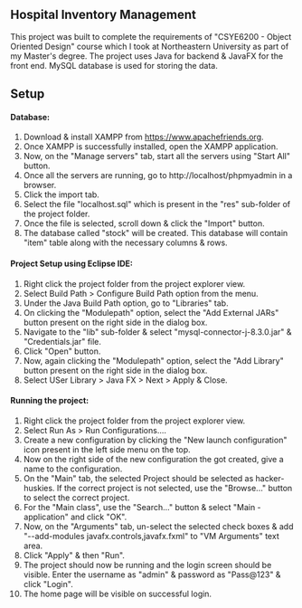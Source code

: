 ## Hospital Inventory Management

This project was built to complete the requirements of "CSYE6200 - Object Oriented Design" course which I took at Northeastern University as part of my Master's degree. The project uses Java for backend & JavaFX for the front end. MySQL database is used for storing the data.

## Setup
#### Database:

1. Download & install XAMPP from https://www.apachefriends.org.
2. Once XAMPP is successfully installed, open the XAMPP application. 
3. Now, on the "Manage servers" tab, start all the servers using "Start All" button.
4. Once all the servers are running, go to http://localhost/phpmyadmin in a browser.
5. Click the import tab.
6. Select the file "localhost.sql" which is present in the "res" sub-folder of the project folder.
7. Once the file is selected, scroll down & click the "Import" button.
8. The database called "stock" will be created. This database will contain "item" table along with the necessary columns & rows.

#### Project Setup using Eclipse IDE:

1. Right click the project folder from the project explorer view.
2. Select Build Path > Configure Build Path option from the menu.
3. Under the Java Build Path option, go to "Libraries" tab.
4. On clicking the "Modulepath" option, select the "Add External JARs" button present on the right side in the dialog box.
5. Navigate to the "lib" sub-folder & select "mysql-connector-j-8.3.0.jar" & "Credentials.jar" file.
6. Click "Open" button.
7. Now, again clicking the "Modulepath" option, select the "Add Library" button present on the right side in the dialog box.
8. Select USer Library > Java FX > Next > Apply & Close.

#### Running the project:

1. Right click the project folder from the project explorer view.
2. Select Run As > Run Configurations....
3. Create a new configuration by clicking the "New launch configuration" icon present in the left side menu on the top.
4. Now on the right side of the new configuration the got created, give a name to the configuration.
5. On the "Main" tab, the selected Project should be selected as hacker-huskies. If the correct project is not selected, use the "Browse..." 
   button to select the correct project.
6. For the "Main class", use the "Search..." button & select "Main - application" and click "OK".
7. Now, on the "Arguments" tab, un-select the selected check boxes & add "--add-modules javafx.controls,javafx.fxml" to "VM Arguments" text area.
8. Click "Apply" & then "Run".
9. The project should now be running and the login screen should be visible. Enter the username as "admin" & password as "Pass@123" & click "Login".
10. The home page will be visible on successful login.
